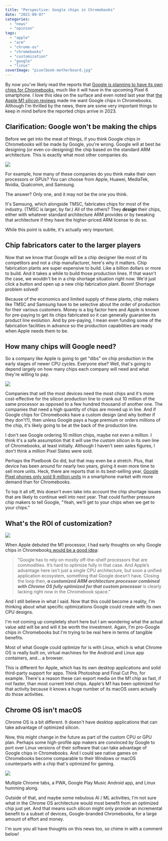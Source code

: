 ```yaml
---
title: "Perspective: Google chips in Chromebooks"
date: "2021-09-07"
categories: 
  - "news"
  - "opinion"
tags: 
  - "apple"
  - "arm"
  - "chrome-os"
  - "chromebooks"
  - "customization"
  - "google"
  - "linux"
coverImage: "pixelbook-motherboard.jpg"
---
```


By now you've likely read the reports that [Google is planning to have its own chips for Chromebooks](https://asia.nikkei.com/Business/Tech/Semiconductors/Google-developing-own-CPUs-for-Chromebook-laptops), much like it will have in the upcoming Pixel 6 smartphone. I love this idea on the surface and even noted last year that [the Apple M1 silicon reviews](https://www.aboutchromebooks.com/news/all-the-great-apple-silicon-m1-device-reviews-make-me-wish-for-chromebooks-with-google-made-chips/) made me want Google chips in Chromebooks. Although I'm thrilled by the news, there are some very important things to keep in mind before the reported chips arrive in 2023.

## Clarification: Google won't be making the chips

Before we get into the meat of things, if you think Google chips in Chromebooks will be made by Google, you're wrong. Google will at best be designing (or even co-designing) the chip based on the standard ARM architecture. This is exactly what most other companies do.

![](images/qualcomm-snapdragon-865-5g-mobile-platform-hero-image-800x450.png)

For example, how many of these companies do you think make their own processors or GPUs? You can choose from Apple, Huawei, MediaTek, Nvidia, Qualcomm, and Samsung.

The answer? Only one, and it may not be the one you think.

It's Samsung, which alongside TMSC, fabricates chips for most of the industry. (TMSC is larger, by far.) All of the others? They **_design_** their chips, either with whatever standard architecture ARM provides or by tweaking that architecture if they have the higher-priced ARM license to do so.

While this point is subtle, it's actually very important.

## Chip fabricators cater to the larger players

Now that we know that Google will be a chip designer like most of its competitors and not a chip manufacturer, here's why it matters. Chip fabrication plants are super expensive to build. Like a billion dollars or more to build. And it takes a while to build those production lines. If that wasn't the case, we wouldn't be in a chip shortage situation right now. We'd just click a button and open up a new chip fabrication plant. Boom! Shortage problem solved!

Because of the economics and limited supply of these plants, chip makers like TMSC and Samsung have to be selective about the order of production for their various customers. Money is a big factor here and Apple is known for pre-paying to get its chips fabricated so it can generally guarantee its product line evolution. And by pre-paying, I mean even funding some of the fabrication facilities in advance so the production capabilities are ready when Apple needs them to be.

## How many chips will Google need?

So a company like Apple is going to get "dibs" on chip production in the early stages of newer CPU cycles. Everyone else? Well, that's going to depend largely on how many chips each company will need and what they're willing to pay.

![](images/Apple-M1-1024x571.jpg)

Companies that sell the most devices need the most chips and it's more cost-effective for the silicon production line to crank out 10 million of the same processor as opposed to a few hundred thousand of another one. The companies that need a high quantity of chips are moved up in line. And if Google chips for Chromebooks have a custom design (and why bother if they don't?), then unless Google pays a huge premium or orders millions of the chip, it's likely going to be at the back of the production line.

I don't see Google ordering 10 million chips, maybe not even a million. I think it's a safe assumption that it will use the custom silicon in its own line of Chromebooks, at least initially. Although I haven't seen sales figures, I don't think a million Pixel Slates were sold.

Perhaps the Pixelbook Go did, but that may even be a stretch. Plus, that device has been around for nearly two years, giving it even more time to sell more units. Heck, there are reports that in its best-selling year, [Google Pixel phones only sold 9 million units](https://asia.nikkei.com/Business/Tech/Semiconductors/Google-developing-own-CPUs-for-Chromebook-laptops) in a smartphone market with more demand than for Chromebooks.

To top it all off, this doesn't even take into account the chip shortage issues that are likely to continue well into next year. That could further pressure chip makers to tell Google, "Yeah, we'll get to your chips when we get to your chips."

## What's the ROI of customization?

![](images/apple_m1_board-1024x683.jpg)

When Apple debuted the M1 processor, I had early thoughts on why Google chips in Chromebook[s would be a good idea](https://www.aboutchromebooks.com/news/apples-own-chips-inside-arm-powered-macs-show-why-google-needs-to-make-custom-silicon-for-chromebooks/):

> “Google has to rely on mostly off-the-shelf processors that are commodities. It’s hard to optimize fully in that case. And Apple’s advantage here isn’t just a single CPU architecture, but soon a unified application ecosystem, something that Google doesn’t have. Closing the loop then, **_a customized ARM architecture processor combined with Chrome OS fully optimized for that custom processor_** is clearly lacking right now in the Chromebook space.”

And I still believe in what I said. Now that this could become a reality, I'm thinking about what specific optimizations Google could create with its own CPU designs.

I'm not coming up completely short here but I am wondering what the actual value add will be and will it be worth the investment. Again, I'm pro-Google chips in Chromebooks but I'm trying to be real here in terms of tangible benefits.

Most of what Google could optimize for is with Linux, which is what Chrome OS is really built on, virtual machines for the Android and Linux app containers, and... a browser.

This is different for Apple, which has its own desktop applications and solid third-party support for apps. Think Photoshop and Final Cut Pro, for example. There's a reason these can export media on the M1 chip as fast, if not faster, than most current Intel chips. Apple's M1 has been optimized for that activity because it knows a huge number of its macOS users actually do those activities.

## Chrome OS isn't macOS

Chrome OS is a bit different. It doesn't have desktop applications that can take advantage of optimized silicon.

Now, this might change in the future as part of the custom CPU or GPU plan. Perhaps some high-profile app makers are convinced by Google to port over Linux versions of their software that can take advantage of Google chips in Chromebooks. And I could see native games on Chromebooks become comparable to their Windows or macOS counterparts with a chip that's optimized for gaming.

![](images/Pixel-Slate-performance-e1550596979368-scaled.jpg)

Multiple Chrome tabs, a PWA, Google Play Music Android app, and Linux humming along.

Outside of that, and maybe some nebulous AI / ML activities, I'm not sure what in the Chrome OS architecture would most benefit from an optimized chip just yet. And that means such silicon might only provide an incremental benefit to a subset of devices, Google-branded Chromebooks, for a large amount of effort and money.

I'm sure you all have thoughts on this news too, so chime in with a comment below!
